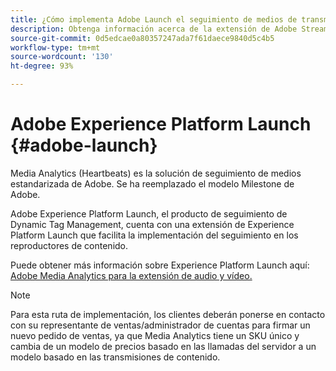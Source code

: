 ```yaml
---
title: ¿Cómo implementa Adobe Launch el seguimiento de medios de transmisión?
description: Obtenga información acerca de la extensión de Adobe Streaming Media Launch para los medios de transmisión.
source-git-commit: 0d5edcae0a80357247ada7f61daece9840d5c4b5
workflow-type: tm+mt
source-wordcount: '130'
ht-degree: 93%

---
```



# Adobe Experience Platform Launch {#adobe-launch}

Media Analytics (Heartbeats) es la solución de seguimiento de medios estandarizada de Adobe. Se ha reemplazado el modelo Milestone de Adobe.

Adobe Experience Platform Launch, el producto de seguimiento de Dynamic Tag Management, cuenta con una extensión de Experience Platform Launch que facilita la implementación del seguimiento en los reproductores de contenido.

Puede obtener más información sobre Experience Platform Launch aquí: [Adobe Media Analytics para la extensión de audio y vídeo.](https://experienceleague.adobe.com/docs/launch/using/extensions-ref/adobe-extension/media-analytics-extension/overview.html)

>[!NOTE]
>
>Para esta ruta de implementación, los clientes deberán ponerse en contacto con su representante de ventas/administrador de cuentas para firmar un nuevo pedido de ventas, ya que Media Analytics tiene un SKU único y cambia de un modelo de precios basado en las llamadas del servidor a un modelo basado en las transmisiones de contenido.
